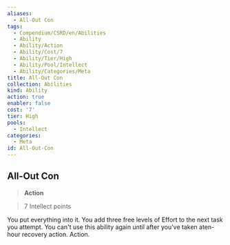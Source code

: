 ```yaml
---
aliases:
  - All-Out Con
tags:
  - Compendium/CSRD/en/Abilities
  - Ability
  - Ability/Action
  - Ability/Cost/7
  - Ability/Tier/High
  - Ability/Pool/Intellect
  - Ability/Categories/Meta
title: All-Out Con
collection: Abilities
kind: Ability
action: true
enabler: false
cost: '7'
tier: High
pools:
  - Intellect
categories:
  - Meta
id: All-Out-Con
---
```

## All-Out Con    
>**Action**    
>7 Intellect points  
    
You put everything into it. You add three free levels of Effort to the next task you attempt. You can't use this ability again until after you've taken aten-hour recovery action. Action.
